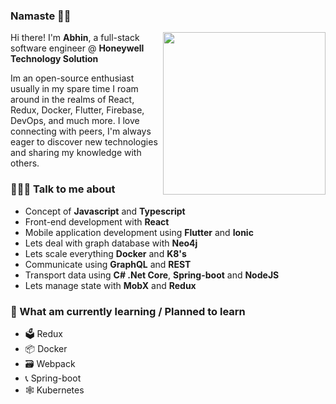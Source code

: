 ### Namaste 🙏🏼

<img align="right" src="https://firebasestorage.googleapis.com/v0/b/pai-profile.appspot.com/o/profile%2Fui_design_.svg?alt=media&token=7bf47aa2-fa04-4811-a7a6-e1bd8d60b087" width="260">

Hi there! I'm **Abhin**, a full-stack software engineer @ **Honeywell Technology Solution** 

Im an open-source enthusiast usually in my spare time I roam around in the realms of React, Redux, Docker, Flutter, Firebase, DevOps, and much more. I love connecting with peers, I'm always eager to discover new technologies and sharing my knowledge with others.

### 🙋🏻‍♂️ Talk to me about
* Concept of **Javascript** and **Typescript**
* Front-end development with **React** 
* Mobile application development using **Flutter** and **Ionic**  
* Lets deal with graph database with **Neo4j**
* Lets scale everything **Docker** and **K8's**
* Communicate using **GraphQL** and **REST**
* Transport data using **C# .Net Core**, **Spring-boot** and **NodeJS**
* Lets manage state with **MobX** and **Redux**

### 📖 What am currently learning / Planned to learn 
* 🗳 Redux 
* 📦 Docker
* 🗃 Webpack
* 📞 Spring-boot
* 🕸 Kubernetes